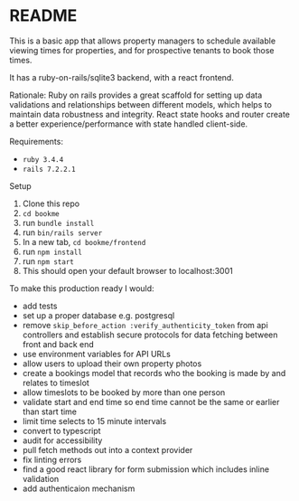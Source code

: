 # README

This is a basic app that allows property managers to schedule available viewing times for properties, and for prospective tenants to book those times.

It has a ruby-on-rails/sqlite3 backend, with a react frontend.

Rationale:
Ruby on rails provides a great scaffold for setting up data validations and relationships between different models, which helps to maintain data robustness and integrity.
React state hooks and router create a better experience/performance with state handled client-side.

Requirements:
* `ruby 3.4.4`
* `rails 7.2.2.1`

Setup
1. Clone this repo
2. `cd bookme`
3. run `bundle install`
4. run `bin/rails server`
5. In a new tab, `cd bookme/frontend`
6. run `npm install`
7. run `npm start`
8. This should open your default browser to localhost:3001


To make this production ready I would:
- add tests
- set up a proper database e.g. postgresql
- remove `skip_before_action :verify_authenticity_token` from api controllers and establish secure protocols for data fetching between front and back end
- use environment variables for API URLs
- allow users to upload their own property photos
- create a bookings model that records who the booking is made by and relates to timeslot
- allow timeslots to be booked by more than one person
- validate start and end time so end time cannot be the same or earlier than start time
- limit time selects to 15 minute intervals
- convert to typescript
- audit for accessibility
- pull fetch methods out into a context provider
- fix linting errors
- find a good react library for form submission which includes inline validation
- add authenticaion mechanism
